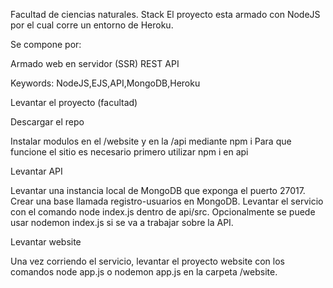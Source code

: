 Facultad de ciencias naturales. 
Stack 
El proyecto esta armado con NodeJS por el cual corre un entorno de Heroku. 

Se compone por:

Armado web en servidor (SSR)
REST API

Keywords: NodeJS,EJS,API,MongoDB,Heroku

Levantar el proyecto (facultad)

Descargar el repo

Instalar modulos en el /website y en la /api mediante npm i
Para que funcione el sitio es necesario primero utilizar npm i en api

Levantar API

Levantar una instancia local de MongoDB que exponga el puerto 27017.
Crear una base llamada registro-usuarios en MongoDB.
Levantar el servicio con el comando node index.js dentro de api/src. Opcionalmente se puede usar nodemon index.js si se va a trabajar sobre la API.

Levantar website

Una vez corriendo el servicio, levantar el proyecto website con los comandos node app.js o nodemon app.js en la carpeta /website.
